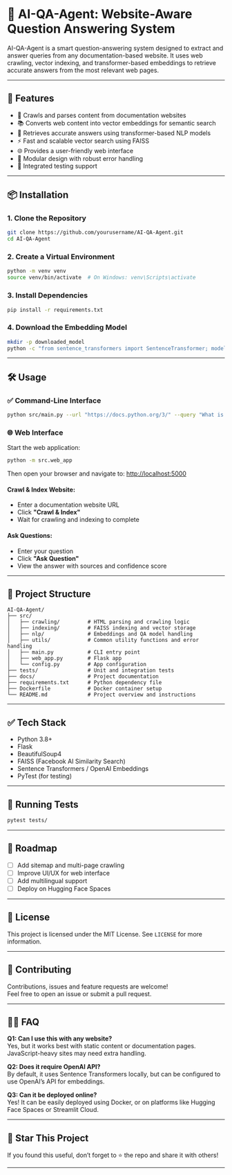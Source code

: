# 🧠 AI-QA-Agent: Website-Aware Question Answering System

AI-QA-Agent is a smart question-answering system designed to extract and answer queries from any documentation-based website. It uses web crawling, vector indexing, and transformer-based embeddings to retrieve accurate answers from the most relevant web pages.

---

## 🚀 Features

- 🔎 Crawls and parses content from documentation websites  
- 📚 Converts web content into vector embeddings for semantic search  
- 🧠 Retrieves accurate answers using transformer-based NLP models  
- ⚡ Fast and scalable vector search using FAISS  
- 🌐 Provides a user-friendly web interface  
- 🔧 Modular design with robust error handling  
- 🧪 Integrated testing support  

---

## 📦 Installation

### 1. Clone the Repository
```bash
git clone https://github.com/yourusername/AI-QA-Agent.git
cd AI-QA-Agent
```

### 2. Create a Virtual Environment
```bash
python -m venv venv
source venv/bin/activate  # On Windows: venv\Scripts\activate
```

### 3. Install Dependencies
```bash
pip install -r requirements.txt
```

### 4. Download the Embedding Model
```bash
mkdir -p downloaded_model
python -c "from sentence_transformers import SentenceTransformer; model = SentenceTransformer('all-MiniLM-L6-v2'); model.save('downloaded_model')"
```

---

## 🛠️ Usage

### ✅ Command-Line Interface
```bash
python src/main.py --url "https://docs.python.org/3/" --query "What is a generator?"
```

### 🌐 Web Interface

Start the web application:
```bash
python -m src.web_app
```

Then open your browser and navigate to: [http://localhost:5000](http://localhost:5000)

#### Crawl & Index Website:
- Enter a documentation website URL  
- Click **"Crawl & Index"**  
- Wait for crawling and indexing to complete  

#### Ask Questions:
- Enter your question  
- Click **"Ask Question"**  
- View the answer with sources and confidence score  

---

## 📁 Project Structure

```
AI-QA-Agent/
├── src/
│   ├── crawling/         # HTML parsing and crawling logic
│   ├── indexing/         # FAISS indexing and vector storage
│   ├── nlp/              # Embeddings and QA model handling
│   ├── utils/            # Common utility functions and error handling
│   ├── main.py           # CLI entry point
│   ├── web_app.py        # Flask app
│   └── config.py         # App configuration
├── tests/                # Unit and integration tests
├── docs/                 # Project documentation
├── requirements.txt      # Python dependency file
├── Dockerfile            # Docker container setup
└── README.md             # Project overview and instructions
```

---

## ✅ Tech Stack

- Python 3.8+  
- Flask  
- BeautifulSoup4  
- FAISS (Facebook AI Similarity Search)  
- Sentence Transformers / OpenAI Embeddings  
- PyTest (for testing)  

---

## 🧪 Running Tests

```bash
pytest tests/
```

---

## 📌 Roadmap

- [ ] Add sitemap and multi-page crawling  
- [ ] Improve UI/UX for web interface  
- [ ] Add multilingual support  
- [ ] Deploy on Hugging Face Spaces  

---

## 📄 License

This project is licensed under the MIT License. See `LICENSE` for more information.

---

## 🤝 Contributing

Contributions, issues and feature requests are welcome!  
Feel free to open an issue or submit a pull request.

---

## 🙋‍♂️ FAQ

**Q1: Can I use this with any website?**  
Yes, but it works best with static content or documentation pages. JavaScript-heavy sites may need extra handling.

**Q2: Does it require OpenAI API?**  
By default, it uses Sentence Transformers locally, but can be configured to use OpenAI’s API for embeddings.

**Q3: Can it be deployed online?**  
Yes! It can be easily deployed using Docker, or on platforms like Hugging Face Spaces or Streamlit Cloud.

---

## 🌟 Star This Project

If you found this useful, don’t forget to ⭐ the repo and share it with others!

---
